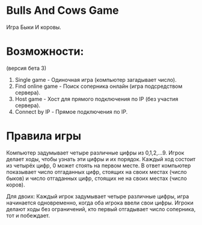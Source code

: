 # Bulls And Cows Game
Игра Быки И коровы.

# Возможности:
(версия бета 3)
1. Single game - Одиночная игра (компьютер загадывает число).
2. Find online game - Поиск соперника онлайн (игра подсредством сервера).
3. Host game - Хост для прямого подключения по IP (без участия сервера).
4. Connect by IP - Прямое подключения по IP.

# Правила игры
Компьютер задумывает четыре различные цифры из 0,1,2,...9. Игрок делает ходы, чтобы узнать эти цифры и их порядок.
Каждый ход состоит из четырёх цифр, 0 может стоять на первом месте. В ответ компьютер показывает число отгаданных цифр, стоящих на своих местах (число быков) и число отгаданных цифр, стоящих не на своих местах (число коров).
 
Для двоих:
Каждый игрок задумывает четыре различные цифры, игра начинается одновременно, когда оба игрока ввели свои цифры.
Игроки делают ходы без ограничений, кто первый отгадывает число соперника, тот и побеждает.

